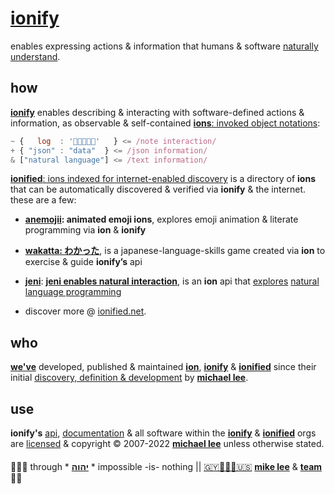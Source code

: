 # [ionify](https://ionify.net/)

enables expressing actions & information that humans & software
[naturally understand](VISION.md#vision).

## how

[**ionify**](https://api.ionify.net/)
enables describing & interacting with software-defined actions & information, as
observable & self-contained [**ions**: invoked object notations](./ions/ion.md#ion):

```javascript
~ {   log  : '👋🏾👨🏾‍💻'   } <= /note interaction/
+ { "json" : "data"  } <= /json information/
& ["natural language"] <= /text information/
```

[**ionified**: ions indexed for internet-enabled discovery](https://ionified.net/)
is a directory of **ions** that can be automatically discovered & verified via **ionify** &
the internet. these are a few:

+ **[anemojii](https://ionified.github.io/anemojii-ions.iskitz.net/): animated emoji ions**,
  explores emoji animation & literate programming via **ion** & **ionify**

+ **[wakatta: わかった](https://ionified.github.io/wakatta-ions.iskitz.net/)**,
  is a japanese-language-skills game created via **ion** to
  exercise & guide **ionify’s** api

+ [**jeni**](https://github.com/ionified/jeni-ions.iskitz.net/blob/public/jeni.play.js):
  [**jeni enables natural interaction**](https://github.com/ionified/jeni-ions.iskitz.net),
  is an **ion** api that [explores](https://jeni.glitch.me/)
  [natural language programming](https://en.wikipedia.org/wiki/Natural_language_programming)

+ discover more @ [ionified.net](https://ionified.net/).

## who

[**we've**](https://github.com/orgs/ionify/people)
developed, published & maintained
[**ion**](./ions/ion.md#ion), [**ionify**](https://api.ionify.net)
& [**ionified**](https://ionified.net/)
since their initial
[discovery, definition & development](https://origin.ionify.net/)
by
[**michael lee**](https://github.com/iskitz).

## use

**ionify's** [api](https://github.com/ionify/ionify),
[documentation](https://github.com/ionify/about)
& all software within the
[**ionify**](https://github.com/ionify/) &
[**ionified**](https://github.com/ionified/)
orgs are
[licensed](LICENSE.txt#L1)
& copyright &copy; 2007-2022
[**michael lee**](https://github.com/iskitz/)
unless otherwise stated.

####

🙇🏾‍♂️ through * [**יהוה**](LICENSE.txt#L1) * impossible -is- nothing ||
[🇬🇾👨🏾‍💻🇺🇸](https://en.wikipedia.org/wiki/Guyana)
[**mike lee**](https://github.com/iskitz) &
[**team**](https://github.com/orgs/ionify/people)
🤲🏾
